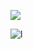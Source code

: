 
![](https://komarev.com/ghpvc/?username=mkeo102&color=RED&style=STYLE&label=TEXT)


![l](https://skillicons.dev/icons?i=python,html,css,java,javascript,git,vscode,linux&perline=6)

<!--
**mkeo102/mkeo102** is a ✨ _special_ ✨ repository because its `README.md` (this file) appears on your GitHub profile.

Here are some ideas to get you started:

- 🔭 I’m currently working on ...
- 🌱 I’m currently learning ...
- 👯 I’m looking to collaborate on ...
- 🤔 I’m looking for help with ...
- 💬 Ask me about ...
- 📫 How to reach me: ...
- 😄 Pronouns: ...
- ⚡ Fun fact: ...
-->
